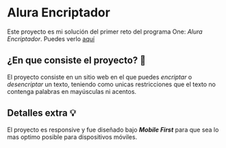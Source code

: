 # Alura Encriptador
Este proyecto es mi solución del primer reto del programa One: *Alura Encriptador*. Puedes verlo [aquí](https://sagutierrezwd.github.io/alura_encrypter/) 

## ¿En que consiste el proyecto? 🚀
El proyecto consiste en un sitio web en el que puedes *encriptar* o *desencriptar* un texto, teniendo como unicas restricciones que el texto no contenga palabras en mayúsculas ni acentos. 

## Detalles extra 💡
El proyecto es responsive y fue diseñado bajo ***Mobile First*** para que sea lo mas optimo posible para dispositivos móviles.
